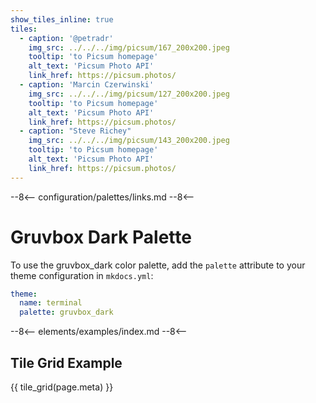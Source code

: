 ```yaml
---
show_tiles_inline: true
tiles:
  - caption: '@petradr'
    img_src: ../../../img/picsum/167_200x200.jpeg
    tooltip: 'to Picsum homepage'
    alt_text: 'Picsum Photo API'
    link_href: https://picsum.photos/ 
  - caption: 'Marcin Czerwinski'
    img_src: ../../../img/picsum/127_200x200.jpeg
    tooltip: 'to Picsum homepage'
    alt_text: 'Picsum Photo API'
    link_href: https://picsum.photos/ 
  - caption: "Steve Richey"
    img_src: ../../../img/picsum/143_200x200.jpeg
    tooltip: 'to Picsum homepage'
    alt_text: 'Picsum Photo API'
    link_href: https://picsum.photos/
---
```


--8<--
configuration/palettes/links.md
--8<--

# Gruvbox Dark Palette

To use the gruvbox_dark color palette, add the `palette` attribute to your theme configuration in `mkdocs.yml`:

```yaml
theme:
  name: terminal
  palette: gruvbox_dark
```

<link href="../../../css/palettes/gruvbox_dark.css" rel="stylesheet">

--8<--
elements/examples/index.md
--8<--

## Tile Grid Example
{{ tile_grid(page.meta) }}

<br>